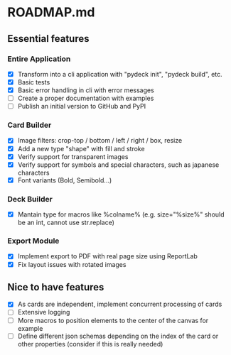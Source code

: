 # ROADMAP.md

## Essential features

### Entire Application
- [x] Transform into a cli application with "pydeck init", "pydeck build", etc.
- [x] Basic tests
- [x] Basic error handling in cli with error messages
- [ ] Create a proper documentation with examples
- [ ] Publish an initial version to GitHub and PyPI

### Card Builder
- [x] Image filters: crop-top / bottom / left / right / box, resize
- [x] Add a new type "shape" with fill and stroke
- [x] Verify support for transparent images
- [x] Verify support for symbols and special characters, such as japanese characters
- [x] Font variants (Bold, Semibold...)

### Deck Builder
- [x] Mantain type for macros like %colname% (e.g. size="%size%" should be an int, cannot use str.replace)

### Export Module
- [x] Implement export to PDF with real page size using ReportLab
- [x] Fix layout issues with rotated images

## Nice to have features
- [x] As cards are independent, implement concurrent processing of cards
- [ ] Extensive logging
- [ ] More macros to position elements to the center of the canvas for example
- [ ] Define different json schemas depending on the index of the card or other properties (consider if this is really needed)
